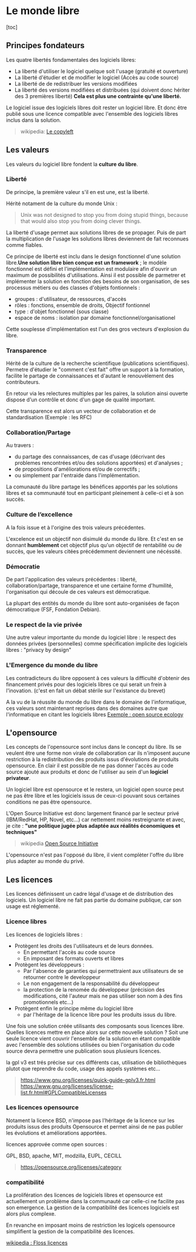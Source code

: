 # Le monde libre

[toc]

## Principes fondateurs

Les quatre libertés fondamentales des logiciels libres:

- La liberté d'utiliser le logiciel quelque soit l'usage (gratuité et ouverture)
- La liberté d'étudier et de modifier le logiciel (Accès au code source)
- La liberté de de redistribuer les versions modifiées
- La liberté des versions modifiées et distribuées (qui doivent donc hériter des 3 premières liberté) **Cela est plus une contrainte qu'une liberté.**

Le logiciel issue des logiciels libres doit rester un logiciel libre. Et donc être publié sous une licence compatible avec l'ensemble des logiciels libres inclus dans la solution.

> wikipedia: [Le copyleft](https://fr.wikipedia.org/wiki/Copyleft)

## Les valeurs

Les valeurs du logiciel libre fondent la **culture du libre**.

### Liberté

De principe, la première valeur s'il en est une, est la liberté.

Hérité notament de la culture du monde Unix :
> Unix was not designed to stop you from doing stupid things, because that would also stop you from doing clever things.

La liberté d'usage permet aux solutions libres de se propager. Puis de part la multiplication de l'usage les solutions libres deviennent de fait reconnues comme fiables.

Ce principe de liberté est inclu dans le design fonctionnel d'une solution libre.**Une solution libre bien conçue est un framework** ; le modèle fonctionnel est défini et l'implémentation est modulaire afin d'ouvrir un maximum de possibilités d'utilisations.
Ainsi il est possible de parmetrer et implémenter la solution en fonction des besoins de son organisation, de ses processus métiers ou des classes d'objets fontionnels :

- groupes : d'utilisateur, de ressources, d'accès
- rôles : fonctions, ensemble de droits, Objectif fontionnel
- type : d'objet fonctionnel (sous classe)
- espace de noms : isolation par domaine fonctionnel/organisationel

Cette souplesse d'implémentation est l'un des gros vecteurs d'explosion du libre.

### Transparence

Hérité de la culture de la recherche scientifique (publications scientifiques). Permetre d'étudier le "comment c'est fait" offre un support à la formation, facilite le partage de connaissances et d'autant le renouvèlement des contributeurs.

En retour via les relectures multiples par les paires, la solution ainsi ouverte dispose d'un contrôle et donc d'un gage de qualité important.

Cette transparence est alors un vecteur de collaboration et de standardisation (Exemple : les RFC)

### Collaboration/Partage

Au travers :

- du partage des connaissances, de cas d'usage (décrivant des problemes rencontrées et/ou des solutions apportées) et d'analyses ;
- de propositions d'améliorations et/ou de correctifs ;
- ou simplement par l'entraide dans l'implémentation.

La comunauté du libre partage les bénéfices apportés par les solutions libres et sa communauté tout en participant pleinement à celle-ci et à son succès.

### Culture de l’excellence

A la fois issue et à l'origine des trois valeurs précédentes.

L'excelence est un objectif non disimulé du monde du libre. Et c'est en se donnant **humblement** cet objectif plus qu'un objectif de rentabilité ou de succès, que les valeurs citées précédemment deviennent une nécéssité.

### Démocratie

De part l'application des valeurs précédentes : liberté, collaboration/partage, transparence et une certaine forme d'humilité, l'organisation qui découle de ces valeurs est démocratique.

La plupart des entités du monde du libre sont auto-organisées de façon démocratique (FSF, Fondation Debian).

### Le respect de la vie privée

Une autre valeur importante du monde du logiciel libre : le respect des données privées (personnelles) comme spécification implicite des logiciels libres : "privacy by design"

### L'Emergence du monde du libre

Les contradicteurs du libre opposent à ces valeurs la difficulté d'obtenir des financement privés pour des logiciels libres ce qui serait un frein à l'inovation. (c'est en fait un débat stérile sur l'existance du brevet)

A la vu de la réussite du monde du libre dans le domaine de l'informatique, ces valeurs sont maintenant reprises dans des domaines autre que l'informatique en citant les logiciels libres [Exemple : open source ecology](https://wiki.opensourceecology.org/wiki/Open_Source_Ecology)

## L'opensource

Les concepts de l'opensource sont inclus dans le concept du libre. Ils se veulent être une forme non virale de collaboration car ils n'imposent aucune restriction à la redistribution des produits issus d'évolutions de produits opensource. En clair il est possible de ne pas donner l'accès au code source ajouté aux produits et donc de l'utiliser au sein d'un **logiciel privateur**.

Un logiciel libre est opensource et le restera, un logiciel open source peut ne pas être libre et les logiciels issus de ceux-ci pouvant sous certaines conditions ne pas être opensource.

L'Open Source Initiative est donc largement financé par le secteur privé (IBM/RedHat, HP, Novel, etc...) car nettement moins restreignante et avec, je cite : **"une politique jugée plus adaptée aux réalités économiques et techniques"**

> wikipedia [Open Source Initiative](https://fr.wikipedia.org/wiki/Open_Source_Initiative)

L'opensource n'est pas l'opposé du libre, il vient complèter l'offre du libre plus adapter au monde du privé.

## Les licences

Les licences définissent un cadre légal d'usage et de distribution des logiciels. Un logiciel libre ne fait pas partie du domaine publique, car son usage est réglementé.

### Licence libres

Les licences de logiciels libres :

- Protègent les droits des l'utilisateurs et de leurs données.
  - En permettant l'accès au code source
  - En imposant des formats ouverts et libres
- Protègent les développeurs :
  - Par l'absence de garanties qui permettraient aux utilisateurs de se retourner contre le developpeur
  - Le non engagement de la responsabilité du développeur
  - la protection de la renomée du développeur (précision des modifications, cité l'auteur mais ne pas utiliser son nom à des fins promotionnels etc...)
- Protègent enfin le principe même du logiciel libre
  - par l'héritage de la licence libre pour les produits issus du libre.

Une fois une solution créée utilisants des composants sous licences libre. Quelles licences mettre en place alors sur cette nouvelle solution ?
Soit une seule licence vient couvrir l'ensemble de la solution en étant compatible avec l'ensemble des solutions utilisées ou bien l'organisation du code source devra permettre une publication sous plusieurs licences.

la gpl v3 est trés précise sur ces différents cas, utilisation de bibliothèques plutot que reprendre du code, usage des appels systèmes etc...

> <https://www.gnu.org/licenses/quick-guide-gplv3.fr.html> <https://www.gnu.org/licenses/license-list.fr.html#GPLCompatibleLicenses>

### Les licences opensource

Notament la licence BSD, n'impose pas l'héritage de la licence sur les produits issus des produits Opensource et permet ainsi de ne pas publier les évolutions et améliorations apportées.

licences approvée comme open sources :

GPL, BSD, apache, MIT, modzilla, EUPL, CECILL

> <https://opensource.org/licenses/category>

### compatibilité

La prolifération des licences de logiciels libres et opensource est actuellement un problème dans la communauté car celle-ci ne facilite pas son emergence. La gestion de la compatibilité des licences logiciels est alors plus complexe.

En revanche en imposant moins de restriction les logicels opensource simplifient la gestion de la compatibilité des licences.

[wikipedia : Floss licences](https://en.wikipedia.org/wiki/Free_software_license#/media/File:Floss-license-slide-image.png)
